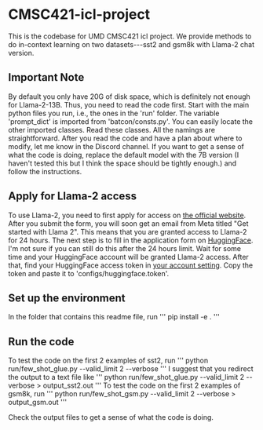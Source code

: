 # CMSC421-icl-project
This is the codebase for UMD CMSC421 icl project. We provide methods to do in-context learning on two datasets---sst2 and gsm8k with Llama-2 chat version.

## Important Note
By default you only have 20G of disk space, which is definitely not enough for Llama-2-13B. Thus, you need to read the code first. Start with the main python files you run, i.e., the ones in the 'run' folder. The variable 'prompt_dict' is imported from 'batcon/consts.py'. You can easily locate the other imported classes. Read these classes. All the namings are straightforward. After you read the code and have a plan about where to modify, let me know in the Discord channel. If you want to get a sense of what the code is doing, replace the default model with the 7B version (I haven't tested this but I think the space should be tightly enough.) and follow the instructions.

## Apply for Llama-2 access
To use Llama-2, you need to first apply for access on [the official website](https://ai.meta.com/resources/models-and-libraries/llama-downloads/). After you submit the form, you will soon get an email from Meta titled "Get started with Llama 2". This means that you are granted access to Llama-2 for 24 hours. The next step is to fill in the application form on [HuggingFace](https://huggingface.co/meta-llama/Llama-2-13b-chat-hf). I'm not sure if you can still do this after the 24 hours limit. Wait for some time and your HuggingFace account will be granted Llama-2 access. After that, find your HuggingFace access token in [your account setting](https://huggingface.co/settings/tokens). Copy the token and paste it to 'configs/huggingface.token'.

## Set up the environment
In the folder that contains this readme file, run 
'''
pip install -e .
'''

## Run the code
To test the code on the first 2 examples of sst2, run 
'''
python run/few_shot_glue.py --valid_limit 2 --verbose
'''
I suggest that you redirect the output to a text file like
'''
python run/few_shot_glue.py --valid_limit 2 --verbose > output_sst2.out
'''
To test the code on the first 2 examples of gsm8k, run
'''
python run/few_shot_gsm.py --valid_limit 2 --verbose > output_gsm.out
'''

Check the output files to get a sense of what the code is doing.

